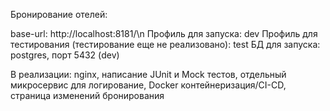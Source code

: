 Бронирование отелей:

base-url: http://localhost:8181/\n
Профиль для запуска: dev
Профиль для тестирования (тестирование еще не реализовано): test
БД для запуска: postgres, порт 5432 (dev)

В реализации: nginx, написание JUnit и Mock тестов, отдельный микросервис для логирование, Docker контейнеризация/CI-CD, страница изменений бронирования
